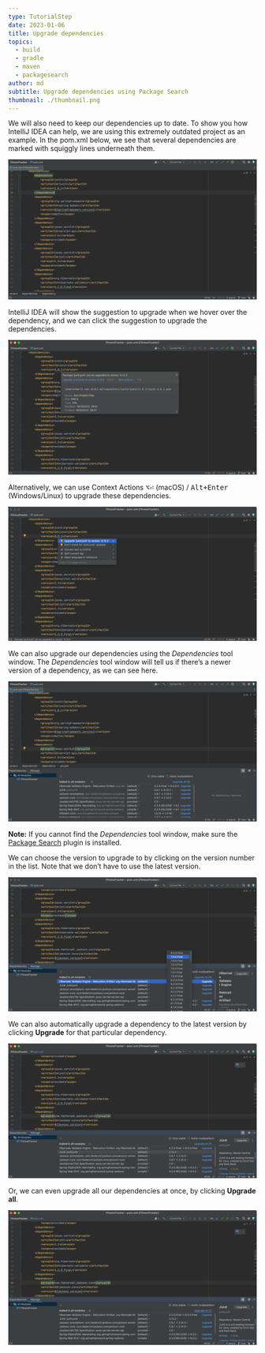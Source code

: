 ```yaml
---
type: TutorialStep
date: 2023-01-06
title: Upgrade dependencies
topics:
  - build
  - gradle
  - maven
  - packagesearch
author: md
subtitle: Upgrade dependencies using Package Search
thumbnail: ./thumbnail.png
---
```


We will also need to keep our dependencies up to date. To show you how IntelliJ IDEA can help, we are using this extremely outdated project as an example. In the pom.xml below, we see that several dependencies are marked with squiggly lines underneath them.

![Outdated Dependencies in pom.xml](pom-xml-outdated-dependencies.png)

IntelliJ IDEA will show the suggestion to upgrade when we hover over the dependency, and we can click the suggestion to upgrade the dependencies.

![Hover over outdated dependency](hover.png)

Alternatively, we can use Context Actions <kbd>⌥⏎</kbd> (macOS) / <kbd>Alt+Enter</kbd> (Windows/Linux) to upgrade these dependencies.

![Context Actions](context-action.png)

We can also upgrade our dependencies using the _Dependencies_ tool window. The _Dependencies_ tool window will tell us if there’s a newer version of a dependency, as we can see here.

![Dependencies with newer versions](dependencies-with-upgrades.png)

**Note:** If you cannot find the _Dependencies_ tool window, make sure the [Package Search](https://plugins.jetbrains.com/plugin/12507-package-search) plugin is installed.

We can choose the version to upgrade to by clicking on the version number in the list. Note that we don’t have to use the latest version.

![Select version](select-version.png)

We can also automatically upgrade a dependency to the latest version by clicking **Upgrade** for that particular dependency.

![Upgrade individual dependency](upgrade-individual.png)

Or, we can even upgrade all our dependencies at once, by clicking **Upgrade all**.

![Upgrade all dependencies](upgrade-all.png)
